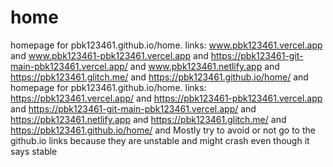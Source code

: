 # home
homepage for pbk123461.github.io/home. links: www.pbk123461.vercel.app and www.pbk123461-pbk123461.vercel.app and https://pbk123461-git-main-pbk123461.vercel.app/ and www.pbk123461.netlify.app and https://pbk123461.glitch.me/ and https://pbk123461.github.io/home/ and
homepage for pbk123461.github.io/home. links: https://pbk123461.vercel.app/ and https://pbk123461-pbk123461.vercel.app and https://pbk123461-git-main-pbk123461.vercel.app/ and https://pbk123461.netlify.app and https://pbk123461.glitch.me/ and https://pbk123461.github.io/home/ and
Mostly try to avoid or not go to the github.io links because they are unstable and might crash even though it says stable
